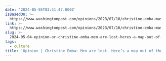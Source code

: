 ```yaml
---
date: '2024-05-05T03:51:47.000Z'
isBasedOn: >-
  https://www.washingtonpost.com/opinions/2023/07/10/christine-emba-masculinity-new-model/
link: >-
  https://www.washingtonpost.com/opinions/2023/07/10/christine-emba-masculinity-new-model/
slug: >-
  2024-05-04-opinion-or-christine-emba-men-are-lost-heres-a-map-out-of-the-wilderness
tags:
  - culture
title: 'Opinion | Christine Emba: Men are lost. Here’s a map out of the wilderness.'
---
```


